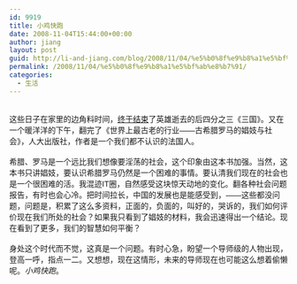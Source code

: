 ```yaml
---
id: 9919
title: 小鸡快跑
date: 2008-11-04T15:44:00+00:00
author: jiang
layout: post
guid: http://li-and-jiang.com/blog/2008/11/04/%e5%b0%8f%e9%b8%a1%e5%bf%ab%e8%b7%91/
permalink: /2008/11/04/%e5%b0%8f%e9%b8%a1%e5%bf%ab%e8%b7%91/
categories:
  - 生活
---
```

<div>
  <font face="Arial"></font> 
</div>

<div>
  <font face="Arial">这些日子在家里的边角料时间，<a href="http://panshanghu.spaces.live.com/blog/cns!48FF0CB3CA580A89!2020.entry">终于结束</a>了英雄逝去的后四分之三《三国》。又在一个暖洋洋的下午，翻完了《世界上最古老的行业——古希腊罗马的娼妓与社会》，人大出版社，作者是一个我们都不认识的法国人。</font>
</div>

<div>
   
</div>

<div>
  <font face="Arial">希腊、罗马是一个远比我们想像要淫荡的社会，这个印象由这本书加强。当然，这本书只讲娼妓，要认识希腊罗马仍然是一个困难的事情。要认清我们现在的社会也是一个很困难的活。我混迹IT圈，自然感受这块惊天动地的变化。翻各种社会问题报告，有时也会心冷。把时间拉长，中国的发展也是能感受到，——这些都没问题，问题是，积累了这么多资料，正面的，负面的，叫好的，哭诉的，我们如何评价现在我们所处的社会？如果我只看到了娼妓的材料，我会迅速得出一个结论。现在看到了更多，我们的智慧如何平衡？</font>
</div>

<div>
  <font face="Arial" size="2"></font> 
</div>

<div>
  <font face="Arial">身处这个时代而不觉，这真是一个问题。有时心急，盼望一个导师级的人物出现，登高一呼，指点一二。又想想，现在这情形，未来的导师现在也可能这么想着偷懒呢。<em>小鸡快跑</em>。</font>
</div>